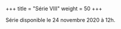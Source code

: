 +++
title = "Série VIII"
weight = 50
+++
    
<!--
# :construction:
-->
      
Série disponible le 24 novembre 2020 à 12h.

<!--
Le Quiz/QCM de cette série est à poster sur Moodle au plus tard le mardi 24 novembre à 23h59!!
    
Corrigé disponible le 25 novembre 2020.
-->